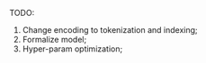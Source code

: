 TODO:
1. Change encoding to tokenization and indexing;
2. Formalize model;
3. Hyper-param optimization;
